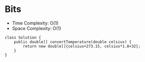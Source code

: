 # Bits
* Time Complexity: O(1)
* Space Complexity: O(1)
```
class Solution {
    public double[] convertTemperature(double celsius) {
        return new double[]{celsius+273.15, celsius*1.8+32};
    }
}
```
